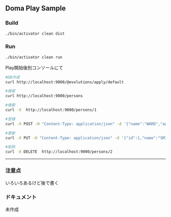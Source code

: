 Doma Play Sample
------------------

### Build

```sh
./bin/activator clean dist
```

### Run

```sh
./bin/activator clean run
```

Play開始後別コンソールにて
```sh
#DB作成
curl http://localhost:9000/@evolutions/apply/default

#検索
curl http://localhost:9000/persons

#検索
curl -X  http://localhost:9000/persons/1

#登録
curl -X POST -H "Content-Type: application/json" -d '{"name":"WARD","age":20,"address":{"city":"Fukuoka","street":"Gion"}}' http://localhost:9000/persons

#更新
curl -X PUT -H "Content-Type: application/json" -d '{"id":1,"name":"SMITH","age":30,"address":{"city":"Tokyo","street":"Marunouchi"},"version":0}' http://localhost:9000/persons

#削除
curl -X DELETE  http://localhost:9000/persons/2

```


----

### 注意点
  いろいろあるけど後で書く

### ドキュメント

  未作成